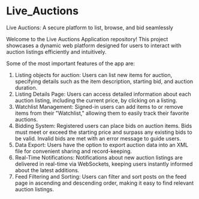 # Live_Auctions
Live Auctions: A secure platform to list, browse, and bid seamlessly

Welcome to the Live Auctions Application repository! This project showcases a dynamic web platform designed for users to interact with auction listings efficiently and intuitively.

Some of the most important features of the app are:

1. Listing objects for auction: Users can list new items for auction, specifying details such as the item description, starting bid, and auction duration.
2. Listing Details Page: Users can access detailed information about each auction listing, including the current price, by clicking on a listing.
3. Watchlist Management: Signed-in users can add items to or remove items from their "Watchlist," allowing them to easily track their favorite auctions.
4. Bidding System: Registered users can place bids on auction items. Bids must meet or exceed the starting price and surpass any existing bids to be valid. Invalid bids are met with an error message to guide users.
5. Data Export: Users have the option to export auction data into an XML file for convenient sharing and record-keeping.
6. Real-Time Notifications: Notifications about new auction listings are delivered in real-time via WebSockets, keeping users instantly informed about the latest additions.
7. Feed Filtering and Sorting: Users can filter and sort posts on the feed page in ascending and descending order, making it easy to find relevant auction listings.
